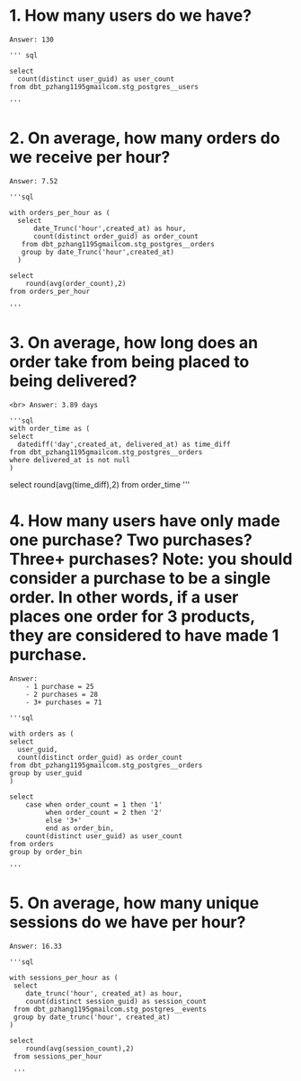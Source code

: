 # 1. How many users do we have?
    Answer: 130 
    
    ''' sql
    
    select 
      count(distinct user_guid) as user_count
    from dbt_pzhang1195gmailcom.stg_postgres__users
    
    '''

# 2. On average, how many orders do we receive per hour?
    Answer: 7.52
    
    '''sql
    
    with orders_per_hour as (
      select
          date_Trunc('hour',created_at) as hour,
          count(distinct order_guid) as order_count
       from dbt_pzhang1195gmailcom.stg_postgres__orders
       group by date_Trunc('hour',created_at)
      ) 

    select 
        round(avg(order_count),2)
    from orders_per_hour
    
    '''

    
# 3. On average, how long does an order take from being placed to being delivered?
    <br> Answer: 3.89 days
    
    '''sql
    with order_time as (
    select
      datediff('day',created_at, delivered_at) as time_diff
    from dbt_pzhang1195gmailcom.stg_postgres__orders
    where delivered_at is not null
    ) 

   select 
      round(avg(time_diff),2)
   from order_time
  '''

# 4. How many users have only made one purchase? Two purchases? Three+ purchases? Note: you should consider a purchase to be a single order. In other words, if a user places one order for 3 products, they are considered to have made 1 purchase.
    Answer: 
        - 1 purchase = 25 
        - 2 purchases = 28
        - 3+ purchases = 71
    
    '''sql 
    
    with orders as (
    select
      user_guid,
      count(distinct order_guid) as order_count
    from dbt_pzhang1195gmailcom.stg_postgres__orders
    group by user_guid
    ) 

    select     
        case when order_count = 1 then '1'
             when order_count = 2 then '2'
             else '3+'
             end as order_bin, 
        count(distinct user_guid) as user_count
    from orders 
    group by order_bin
    
    '''

# 5. On average, how many unique sessions do we have per hour?
    Answer: 16.33
    
    '''sql
    
    with sessions_per_hour as (
     select 
        date_trunc('hour', created_at) as hour, 
        count(distinct session_guid) as session_count
     from dbt_pzhang1195gmailcom.stg_postgres__events
     group by date_trunc('hour', created_at) 
    )
    
    select 
        round(avg(session_count),2)
     from sessions_per_hour
     
     '''
